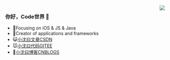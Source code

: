 <img align="right" src="https://github-readme-stats.vercel.app/api?username=szlsay&show_icons=true&title_color=fff&icon_color=79ff97&text_color=9f9f9f&bg_color=151515&hide_border=true" />

### 你好，Code世界 👋

- :dog:Focusing on iOS & JS & Java
- :lion:Creator of applications and frameworks
- :smiley_cat:[小沈曰文章CSDN](https://blog.csdn.net/shentian885)
- :mouse:[小沈曰代码GITEE](https://gitee.com/szlsay)
- 🎠[小沈曰博客CNBLOGS](https://www.cnblogs.com/szlsay/)
